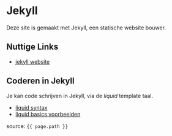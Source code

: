 # Jekyll

Deze site is gemaakt met Jekyll, een statische website bouwer. 

## Nuttige Links

* [jekyll website](https://jekyllrb.com/)


## Coderen in Jekyll

Je kan code schrijven in Jekyll, via de *liquid* template taal. 

* [liquid syntax](https://jekyllrb.com/docs/liquid/)
* [liquid basics voorbeelden](https://shopify.dev/docs/themes/liquid/reference/basics)

source: `{{ page.path }}`

